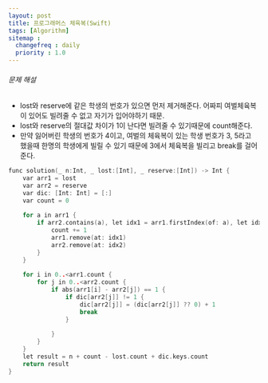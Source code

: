 ```yaml
---
layout: post
title: 프로그래머스 체육복(Swift)
tags: [Algorithm]
sitemap :
  changefreq : daily
  priority : 1.0
---
```


###### 문제 해설

- lost와 reserve에 같은 학생의 번호가 있으면 먼저 제거해준다. 어짜피 여벌체육복이 있어도 빌려줄 수 없고 자기가 입어야하기 때문.
- lost와 reserve의 절대값 차이가 1이 난다면 빌려줄 수 있기때문에 count해준다.
- 만약 잃어버린 학생의 번호가 4이고, 여벌의 체육복이 있는 학생 번호가 3, 5라고 했을때 한명의 학생에게 빌릴 수 있기 때문에 3에서 체육복을 빌리고 break를 걸어준다.

```c
func solution(_ n:Int, _ lost:[Int], _ reserve:[Int]) -> Int {
    var arr1 = lost
    var arr2 = reserve
    var dic: [Int: Int] = [:]
    var count = 0
    
    for a in arr1 {
        if arr2.contains(a), let idx1 = arr1.firstIndex(of: a), let idx2 = arr2.firstIndex(of: a) {
            count += 1
            arr1.remove(at: idx1)
            arr2.remove(at: idx2)
        }
    }
    
    for i in 0..<arr1.count {
        for j in 0..<arr2.count {
            if abs(arr1[i] - arr2[j]) == 1 {
                if dic[arr2[j]] != 1 {
                    dic[arr2[j]] = (dic[arr2[j]] ?? 0) + 1
                    break
                }
                
            }
        }
    }
    let result = n + count - lost.count + dic.keys.count 
    return result 
}
```
